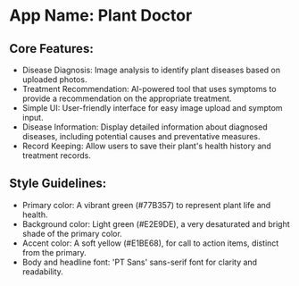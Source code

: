 # **App Name**: Plant Doctor

## Core Features:

- Disease Diagnosis: Image analysis to identify plant diseases based on uploaded photos.
- Treatment Recommendation: AI-powered tool that uses symptoms to provide a recommendation on the appropriate treatment.
- Simple UI: User-friendly interface for easy image upload and symptom input.
- Disease Information: Display detailed information about diagnosed diseases, including potential causes and preventative measures.
- Record Keeping: Allow users to save their plant's health history and treatment records.

## Style Guidelines:

- Primary color: A vibrant green (#77B357) to represent plant life and health.
- Background color: Light green (#E2E9DE), a very desaturated and bright shade of the primary color.
- Accent color: A soft yellow (#E1BE68), for call to action items, distinct from the primary.
- Body and headline font: 'PT Sans' sans-serif font for clarity and readability.